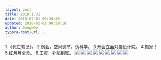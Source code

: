 ```yaml
---
layout: post
title: 2018.1.31
date: 2018-02-01 00:34:50
updated: 2018-02-01 00:59:18
author: Dongwen
typora-root-url: ..
---
```




1.《死亡笔记》。
2.例会，空间调节。伪科学。
3.开会立面对接设计院。
4.搬家！
5.红月月全食。
6.工资，补贴到账。         ![](/img/in-post/p48325266.jpg)
![](/img/in-post/p48325127.jpg)
![](/img/in-post/p48325262.jpg)
![](/img/in-post/p48325275.jpg)
![](/img/in-post/p48325267.jpg)
![](/img/in-post/p48325264.jpg)
![](/img/in-post/p48325263.jpg)
![](/img/in-post/p48325276.jpg)
![](/img/in-post/p48325265.jpg)
